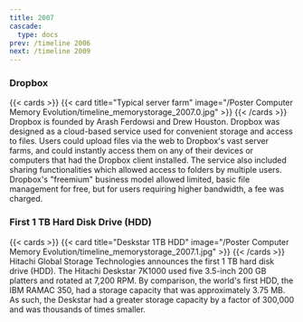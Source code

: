 ```yaml
---
title: 2007
cascade:
  type: docs
prev: /timeline 2006
next: /timeline 2009
---
```

### Dropbox

{{< cards >}}
  {{< card title="Typical server farm" image="/Poster Computer Memory Evolution/timeline_memorystorage_2007.0.jpg" >}}
{{< /cards >}}
Dropbox is founded by Arash Ferdowsi and Drew Houston. Dropbox was designed as a cloud-based service used for convenient storage and access to files. Users could upload files via the web to Dropbox's vast server farms, and could instantly access them on any of their devices or computers that had the Dropbox client installed. The service also included sharing functionalities which allowed access to folders by multiple users. Dropbox's "freemium" business model allowed limited, basic file management for free, but for users requiring higher bandwidth, a fee was charged.

### First 1 TB Hard Disk Drive (HDD)

{{< cards >}}
  {{< card title="Deskstar 1TB HDD" image="/Poster Computer Memory Evolution/timeline_memorystorage_2007.1.jpg" >}}
{{< /cards >}}
Hitachi Global Storage Technologies announces the first 1 TB hard disk drive (HDD). The Hitachi Deskstar 7K1000 used five 3.5-inch 200 GB platters and rotated at 7,200 RPM. By comparison, the world's first HDD, the IBM RAMAC 350, had a storage capacity that was approximately 3.75 MB. As such, the Deskstar had a greater storage capacity by a factor of 300,000 and was thousands of times smaller.
